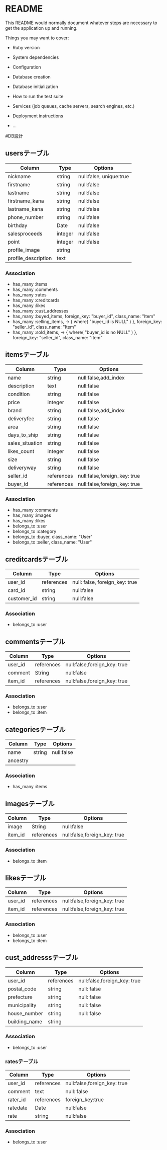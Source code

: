 # README

This README would normally document whatever steps are necessary to get the
application up and running.

Things you may want to cover:

* Ruby version

* System dependencies

* Configuration

* Database creation

* Database initialization

* How to run the test suite

* Services (job queues, cache servers, search engines, etc.)

* Deployment instructions

* ...

#DB設計


## usersテーブル
|Column|Type|Options|
|------|----|-------|
|nickname|string|null:false, unique:true|
|firstname|string|null:false|
|lastname|string|null:false|
|firstname_kana|string|null:false|
|lastname_kana|string|null:false|
|phone_number|string|null:false|
|birthday|Date|null:false|
|salesproceeds|integer|null:false|
|point|integer|null:false|
|profile_image|string||
|profile_description|text||

### Association
- has_many :items
- has_many :comments
- has_many :rates
- has_many :creditcards
- has_many :likes
- has_many :cust_addresses
- has_many :buyed_items, foreign_key: "buyer_id", class_name: "Item"
- has_many :selling_items, -> { where( "buyer_id is NULL" ) }, foreign_key: "seller_id", class_name: "Item"
- has_many :sold_items, -> { where( "buyer_id is no NULL" ) }, foreign_key: "seller_id", class_name: "Item"




## itemsテーブル
|Column|Type|Options|
|------|----|-------|
|name|string|null:false,add_index|
|description|text|null:false|
|condition|string|null:false|
|price|integer|null:false|
|brand|string|null:false,add_index|
|deliveryfee|string|null:false|
|area|string|null:false|
|days_to_ship|string|null:false|
|sales_situation|string|null:false|
|likes_count|integer|null:false|
|size|string|null:false|
|deliveryway|string|null:false|
|seller_id|references|null:false,foreign_key: true|
|buyer_id|references|null:false,foreign_key: true|

### Association
- has_many :comments
- has_many :images
- has_many :likes
- belongs_to :user
- belongs_to :category
- belongs_to :buyer, class_name: "User"
- belongs_to :seller, class_name: "User"



## creditcardsテーブル
|Column|Type|Options|
|------|----|-------|
|user_id|references|null: false, foreign_key: true|
|card_id|string|null:false|
|customer_id|string|null:false|

### Association
- belongs_to :user


## commentsテーブル
|Column|Type|Options|
|------|----|-------|
|user_id|references|null:false,foreign_key: true|
|comment|String|null:false|
|item_id|references|null:false,foreign_key: true|

### Association
- belongs_to :user
- belongs_to :item


## categoriesテーブル
|Column|Type|Options|
|------|----|-------|
|name|string|null:false|
|ancestry|||


### Association
- has_many :items


## imagesテーブル
|Column|Type|Options|
|------|----|-------|
|image|String|null:false|
|item_id|references|null:false,foreign_key: true|

### Association
- belongs_to :item


## likesテーブル
|Column|Type|Options|
|------|----|-------|
|user_id|references|null:false,foreign_key: true|
|item_id|references|null:false,foreign_key: true|

### Association
- belongs_to :user
- belongs_to :item


## cust_addresssテーブル
|Column|Type|Options|
|------|----|-------|
|user_id|references|null:false,foreign_key: true|
|postal_code|string|null: false|
|prefecture|string|null: false|
|municipality|string|null: false|
|house_number|string|null: false|
|building_name|string||

### Association
- belongs_to :user


### ratesテーブル
|Column|Type|Options|
|------|----|-------|
|user_id|references|null:false,foreign_key: true|
|comment|text|null: false|
|rater_id|references|foreign_key:true|
|ratedate|Date|null:false|
|rate|string|null:false|

### Association
- belongs_to :user




